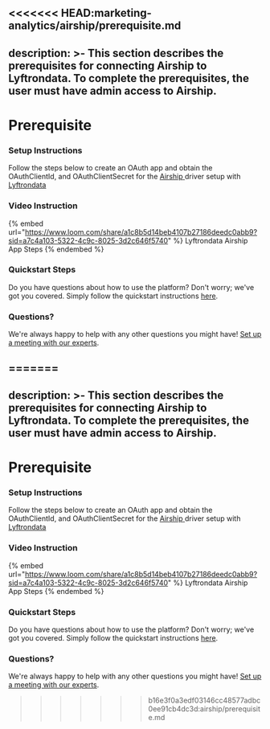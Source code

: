<<<<<<< HEAD:marketing-analytics/airship/prerequisite.md
---
description: >-
  This section describes the prerequisites for connecting Airship to
  Lyftrondata. To complete the prerequisites, the user must have admin access to
  Airship.
---

# Prerequisite

<mark style="color:blue;"></mark>

### Setup Instructions

Follow the steps below to create an OAuth app and obtain the OAuthClientId, and OAuthClientSecret for the [Airship](https://www.lyftrondata.com/integration/marketing-analytics/airship/)[ ](https://www.lyftrondata.com/integration/freshdesk/)driver setup with [Lyftrondata](https://www.lyftrondata.com)

### Video Instruction

{% embed url="https://www.loom.com/share/a1c8b5d14beb4107b27186deedc0abb9?sid=a7c4a103-5322-4c9c-8025-3d2c646f5740" %}
Lyftrondata Airship App Steps
{% endembed %}

### Quickstart Steps

Do you have questions about how to use the platform? Don't worry; we've got you covered. Simply follow the quickstart instructions [here](../../../quickstart-steps.md).

### Questions? <a href="#questions" id="questions"></a>

We're always happy to help with any other questions you might have! [Set up a meeting with our experts](https://www.lyftrondata.com/book-a-meeting/).

=======
---
description: >-
  This section describes the prerequisites for connecting Airship to
  Lyftrondata. To complete the prerequisites, the user must have admin access to
  Airship.
---

# Prerequisite

<mark style="color:blue;"></mark>

### Setup Instructions

Follow the steps below to create an OAuth app and obtain the OAuthClientId, and OAuthClientSecret for the [Airship](https://www.lyftrondata.com/integration/marketing-analytics/airship/)[ ](https://www.lyftrondata.com/integration/freshdesk/)driver setup with [Lyftrondata](https://www.lyftrondata.com)

### Video Instruction

{% embed url="https://www.loom.com/share/a1c8b5d14beb4107b27186deedc0abb9?sid=a7c4a103-5322-4c9c-8025-3d2c646f5740" %}
Lyftrondata Airship App Steps
{% endembed %}

### Quickstart Steps

Do you have questions about how to use the platform? Don't worry; we've got you covered. Simply follow the quickstart instructions [here](../../../quickstart-steps.md).

### Questions? <a href="#questions" id="questions"></a>

We're always happy to help with any other questions you might have! [Set up a meeting with our experts](https://www.lyftrondata.com/book-a-meeting/).

>>>>>>> b16e3f0a3edf03146cc48577adbc0ee91cb4dc3d:airship/prerequisite.md

